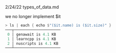 
2/24/22
types_of_data.md

we no longer implement $it

```rust
> ls | each { echo $"($it.name) is ($it.size)" }
───┬─────────────────────
 0 │ genawait is 4.1 KB  
 1 │ learncpp is 4.1 KB  
 2 │ nuscripts is 4.1 KB
───┴─────────────────────
```
